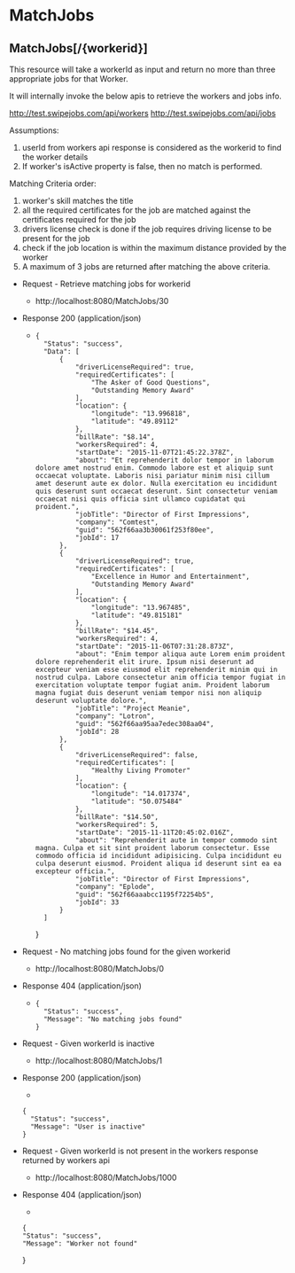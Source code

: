 # MatchJobs

## MatchJobs[/{workerid}]
This resource will take a workerId as input and return no more than three appropriate jobs for that Worker.

It will internally invoke the below apis to retrieve the workers and jobs info.

http://test.swipejobs.com/api/workers
http://test.swipejobs.com/api/jobs


Assumptions: 
1. userId from workers api response is considered as the workerid to find the worker details
2. If worker's isActive property is false, then no match is performed.

Matching Criteria order:
1. worker's skill matches the title
2. all the required certificates for the job are matched against the certificates required for the job
3. drivers license check is done if the job requires driving license to be present for the job
4. check if the job location is within the maximum distance provided by the worker
5. A maximum of 3 jobs are returned after matching the above criteria.

+ Request - Retrieve matching jobs for workerid 

  + http://localhost:8080/MatchJobs/30
  
+ Response 200 (application/json)

  + 
        {
          "Status": "success",
          "Data": [
              {
                  "driverLicenseRequired": true,
                  "requiredCertificates": [
                      "The Asker of Good Questions",
                      "Outstanding Memory Award"
                  ],
                  "location": {
                      "longitude": "13.996818",
                      "latitude": "49.89112"
                  },
                  "billRate": "$8.14",
                  "workersRequired": 4,
                  "startDate": "2015-11-07T21:45:22.378Z",
                  "about": "Et reprehenderit dolor tempor in laborum dolore amet nostrud enim. Commodo labore est et aliquip sunt occaecat voluptate. Laboris nisi pariatur minim nisi cillum amet deserunt aute ex dolor. Nulla exercitation eu incididunt quis deserunt sunt occaecat deserunt. Sint consectetur veniam occaecat nisi quis officia sint ullamco cupidatat qui proident.",
                  "jobTitle": "Director of First Impressions",
                  "company": "Comtest",
                  "guid": "562f66aa3b30061f253f80ee",
                  "jobId": 17
              },
              {
                  "driverLicenseRequired": true,
                  "requiredCertificates": [
                      "Excellence in Humor and Entertainment",
                      "Outstanding Memory Award"
                  ],
                  "location": {
                      "longitude": "13.967485",
                      "latitude": "49.815181"
                  },
                  "billRate": "$14.45",
                  "workersRequired": 4,
                  "startDate": "2015-11-06T07:31:28.873Z",
                  "about": "Enim tempor aliqua aute Lorem enim proident dolore reprehenderit elit irure. Ipsum nisi deserunt ad excepteur veniam esse eiusmod elit reprehenderit minim qui in nostrud culpa. Labore consectetur anim officia tempor fugiat in exercitation voluptate tempor fugiat anim. Proident laborum magna fugiat duis deserunt veniam tempor nisi non aliquip deserunt voluptate dolore.",
                  "jobTitle": "Project Meanie",
                  "company": "Lotron",
                  "guid": "562f66aa95aa7edec308aa04",
                  "jobId": 28
              },
              {
                  "driverLicenseRequired": false,
                  "requiredCertificates": [
                      "Healthy Living Promoter"
                  ],
                  "location": {
                      "longitude": "14.017374",
                      "latitude": "50.075484"
                  },
                  "billRate": "$14.50",
                  "workersRequired": 5,
                  "startDate": "2015-11-11T20:45:02.016Z",
                  "about": "Reprehenderit aute in tempor commodo sint magna. Culpa et sit sint proident laborum consectetur. Esse commodo officia id incididunt adipisicing. Culpa incididunt eu culpa deserunt eiusmod. Proident aliqua id deserunt sint ea ea excepteur officia.",
                  "jobTitle": "Director of First Impressions",
                  "company": "Eplode",
                  "guid": "562f66aaabcc1195f72254b5",
                  "jobId": 33
              }
          ]
      }


+ Request - No matching jobs found for the given workerid 

  + http://localhost:8080/MatchJobs/0
  
+ Response 404 (application/json)

  + 
        {
          "Status": "success",
          "Message": "No matching jobs found"
        }


+ Request - Given workerId is inactive

  + http://localhost:8080/MatchJobs/1
  
+ Response 200 (application/json)

  + 
  
      {
        "Status": "success",
        "Message": "User is inactive"
      }
      
      
+ Request - Given workerId is not present in the workers response returned by workers api

  + http://localhost:8080/MatchJobs/1000
  
+ Response 404 (application/json)

  +
  
      {
      "Status": "success",
      "Message": "Worker not found"
  }
    